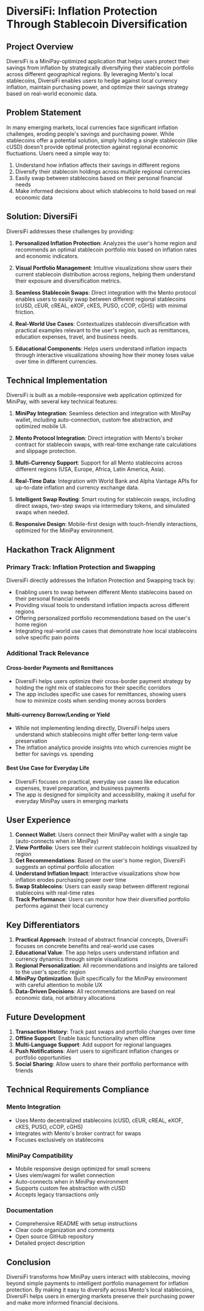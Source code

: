 # DiversiFi: Inflation Protection Through Stablecoin Diversification

## Project Overview

DiversiFi is a MiniPay-optimized application that helps users protect their savings from inflation by strategically diversifying their stablecoin portfolio across different geographical regions. By leveraging Mento's local stablecoins, DiversiFi enables users to hedge against local currency inflation, maintain purchasing power, and optimize their savings strategy based on real-world economic data.

## Problem Statement

In many emerging markets, local currencies face significant inflation challenges, eroding people's savings and purchasing power. While stablecoins offer a potential solution, simply holding a single stablecoin (like cUSD) doesn't provide optimal protection against regional economic fluctuations. Users need a simple way to:

1. Understand how inflation affects their savings in different regions
2. Diversify their stablecoin holdings across multiple regional currencies
3. Easily swap between stablecoins based on their personal financial needs
4. Make informed decisions about which stablecoins to hold based on real economic data

## Solution: DiversiFi

DiversiFi addresses these challenges by providing:

1. **Personalized Inflation Protection**: Analyzes the user's home region and recommends an optimal stablecoin portfolio mix based on inflation rates and economic indicators.

2. **Visual Portfolio Management**: Intuitive visualizations show users their current stablecoin distribution across regions, helping them understand their exposure and diversification metrics.

3. **Seamless Stablecoin Swaps**: Direct integration with the Mento protocol enables users to easily swap between different regional stablecoins (cUSD, cEUR, cREAL, eXOF, cKES, PUSO, cCOP, cGHS) with minimal friction.

4. **Real-World Use Cases**: Contextualizes stablecoin diversification with practical examples relevant to the user's region, such as remittances, education expenses, travel, and business needs.

5. **Educational Components**: Helps users understand inflation impacts through interactive visualizations showing how their money loses value over time in different currencies.

## Technical Implementation

DiversiFi is built as a mobile-responsive web application optimized for MiniPay, with several key technical features:

1. **MiniPay Integration**: Seamless detection and integration with MiniPay wallet, including auto-connection, custom fee abstraction, and optimized mobile UI.

2. **Mento Protocol Integration**: Direct integration with Mento's broker contract for stablecoin swaps, with real-time exchange rate calculations and slippage protection.

3. **Multi-Currency Support**: Support for all Mento stablecoins across different regions (USA, Europe, Africa, Latin America, Asia).

4. **Real-Time Data**: Integration with World Bank and Alpha Vantage APIs for up-to-date inflation and currency exchange data.

5. **Intelligent Swap Routing**: Smart routing for stablecoin swaps, including direct swaps, two-step swaps via intermediary tokens, and simulated swaps when needed.

6. **Responsive Design**: Mobile-first design with touch-friendly interactions, optimized for the MiniPay environment.

## Hackathon Track Alignment

### Primary Track: Inflation Protection and Swapping

DiversiFi directly addresses the Inflation Protection and Swapping track by:

- Enabling users to swap between different Mento stablecoins based on their personal financial needs
- Providing visual tools to understand inflation impacts across different regions
- Offering personalized portfolio recommendations based on the user's home region
- Integrating real-world use cases that demonstrate how local stablecoins solve specific pain points

### Additional Track Relevance

#### Cross-border Payments and Remittances
- DiversiFi helps users optimize their cross-border payment strategy by holding the right mix of stablecoins for their specific corridors
- The app includes specific use cases for remittances, showing users how to minimize costs when sending money across borders

#### Multi-currency Borrow/Lending or Yield
- While not implementing lending directly, DiversiFi helps users understand which stablecoins might offer better long-term value preservation
- The inflation analytics provide insights into which currencies might be better for savings vs. spending

#### Best Use Case for Everyday Life
- DiversiFi focuses on practical, everyday use cases like education expenses, travel preparation, and business payments
- The app is designed for simplicity and accessibility, making it useful for everyday MiniPay users in emerging markets

## User Experience

1. **Connect Wallet**: Users connect their MiniPay wallet with a single tap (auto-connects when in MiniPay)
2. **View Portfolio**: Users see their current stablecoin holdings visualized by region
3. **Get Recommendations**: Based on the user's home region, DiversiFi suggests an optimal portfolio allocation
4. **Understand Inflation Impact**: Interactive visualizations show how inflation erodes purchasing power over time
5. **Swap Stablecoins**: Users can easily swap between different regional stablecoins with real-time rates
6. **Track Performance**: Users can monitor how their diversified portfolio performs against their local currency

## Key Differentiators

1. **Practical Approach**: Instead of abstract financial concepts, DiversiFi focuses on concrete benefits and real-world use cases
2. **Educational Value**: The app helps users understand inflation and currency dynamics through simple visualizations
3. **Regional Personalization**: All recommendations and insights are tailored to the user's specific region
4. **MiniPay Optimization**: Built specifically for the MiniPay environment with careful attention to mobile UX
5. **Data-Driven Decisions**: All recommendations are based on real economic data, not arbitrary allocations

## Future Development

1. **Transaction History**: Track past swaps and portfolio changes over time
2. **Offline Support**: Enable basic functionality when offline
3. **Multi-Language Support**: Add support for regional languages
4. **Push Notifications**: Alert users to significant inflation changes or portfolio opportunities
5. **Social Sharing**: Allow users to share their portfolio performance with friends

## Technical Requirements Compliance

### Mento Integration
- Uses Mento decentralized stablecoins (cUSD, cEUR, cREAL, eXOF, cKES, PUSO, cCOP, cGHS)
- Integrates with Mento's broker contract for swaps
- Focuses exclusively on stablecoins

### MiniPay Compatibility
- Mobile responsive design optimized for small screens
- Uses viem/wagmi for wallet connection
- Auto-connects when in MiniPay environment
- Supports custom fee abstraction with cUSD
- Accepts legacy transactions only

### Documentation
- Comprehensive README with setup instructions
- Clear code organization and comments
- Open source GitHub repository
- Detailed project description

## Conclusion

DiversiFi transforms how MiniPay users interact with stablecoins, moving beyond simple payments to intelligent portfolio management for inflation protection. By making it easy to diversify across Mento's local stablecoins, DiversiFi helps users in emerging markets preserve their purchasing power and make more informed financial decisions.
